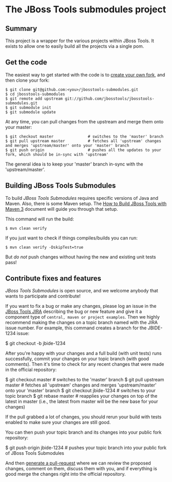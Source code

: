# The JBoss Tools submodules project

## Summary

This project is a wrapper for the various projects within JBoss Tools. It exists to allow one to easily build all the projects via a single pom.

## Get the code

The easiest way to get started with the code is to [create your own fork](http://help.github.com/forking/), 
and then clone your fork:

    $ git clone git@github.com:<you>/jbosstools-submodules.git
    $ cd jbosstools-submodules
    $ git remote add upstream git://github.com/jbosstools/jbosstools-submodules.git
    $ git submodule init
    $ git submodule update
  
At any time, you can pull changes from the upstream and merge them onto your master:

    $ git checkout master               # switches to the 'master' branch
    $ git pull upstream master          # fetches all 'upstream' changes and merges 'upstream/master' onto your 'master' branch
    $ git push origin                   # pushes all the updates to your fork, which should be in-sync with 'upstream'


The general idea is to keep your 'master' branch in-sync with the
'upstream/master'.

## Building JBoss Tools Submodules

To build _JBoss Tools Submodules_ requires specific versions of Java and
Maven. Also, there is some Maven setup. The [How to Build JBoss Tools with Maven 3](https://community.jboss.org/wiki/HowToBuildJBossToolsWithMaven3)
document will guide you through that setup.

This command will run the build:

    $ mvn clean verify

If you just want to check if things compiles/builds you can run:

    $ mvn clean verify -DskipTest=true

But *do not* push changes without having the new and existing unit tests pass!
 
## Contribute fixes and features

_JBoss Tools Submodules_ is open source, and we welcome anybody that wants to
participate and contribute!

If you want to fix a bug or make any changes, please log an issue in
the [JBoss Tools JIRA](https://issues.jboss.org/browse/JBIDE)
describing the bug or new feature and give it a component type of
`central, maven or project examples`. Then we highly recommend making the changes on a
topic branch named with the JIRA issue number. For example, this
command creates a branch for the JBIDE-1234 issue:

  $ git checkout -b jbide-1234

After you're happy with your changes and a full build (with unit
tests) runs successfully, commit your changes on your topic branch
(with good comments). Then it's time to check for any recent changes
that were made in the official repository:

  $ git checkout master               # switches to the 'master' branch
  $ git pull upstream master          # fetches all 'upstream' changes and merges 'upstream/master' onto your 'master' branch
  $ git checkout jbide-1234           # switches to your topic branch
  $ git rebase master                 # reapplies your changes on top of the latest in master
                                        (i.e., the latest from master will be the new base for your changes)

If the pull grabbed a lot of changes, you should rerun your build with
tests enabled to make sure your changes are still good.

You can then push your topic branch and its changes into your public fork repository:

  $ git push origin jbide-1234         # pushes your topic branch into your public fork of JBoss Tools Submodules

And then [generate a pull-request](http://help.github.com/pull-requests/) where we can
review the proposed changes, comment on them, discuss them with you,
and if everything is good merge the changes right into the official
repository.
